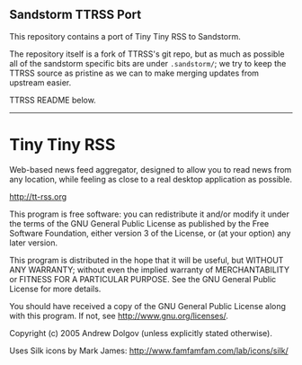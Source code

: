 Sandstorm TTRSS Port
--------------------

This repository contains a port of Tiny Tiny RSS to Sandstorm.

The repository itself is a fork of TTRSS's git repo, but as much as
possible all of the sandstorm specific bits are under `.sandstorm/`;
we try to keep the TTRSS source as pristine as we can to make merging
updates from upstream easier.

TTRSS README below.

---

Tiny Tiny RSS
=============

Web-based news feed aggregator, designed to allow you to read news from
any location, while feeling as close to a real desktop application as possible.

http://tt-rss.org

This program is free software: you can redistribute it and/or modify
it under the terms of the GNU General Public License as published by
the Free Software Foundation, either version 3 of the License, or
(at your option) any later version.

This program is distributed in the hope that it will be useful,
but WITHOUT ANY WARRANTY; without even the implied warranty of
MERCHANTABILITY or FITNESS FOR A PARTICULAR PURPOSE.  See the
GNU General Public License for more details.

You should have received a copy of the GNU General Public License
along with this program.  If not, see <http://www.gnu.org/licenses/>.

Copyright (c) 2005 Andrew Dolgov (unless explicitly stated otherwise).

Uses Silk icons by Mark James: http://www.famfamfam.com/lab/icons/silk/

